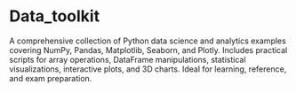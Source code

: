 # Data_toolkit
A comprehensive collection of Python data science and analytics examples covering NumPy, Pandas, Matplotlib, Seaborn, and Plotly. Includes practical scripts for array operations, DataFrame manipulations, statistical visualizations, interactive plots, and 3D charts. Ideal for learning, reference, and exam preparation.
